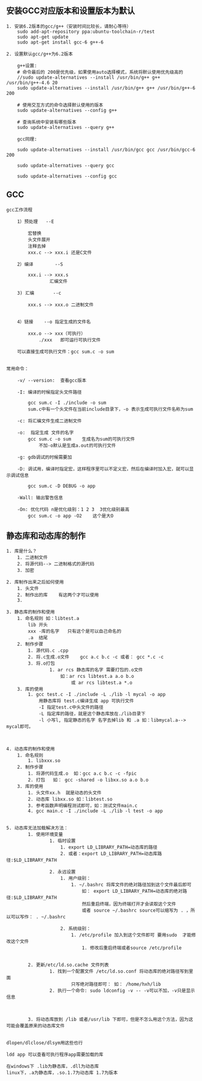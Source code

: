 
## 安装GCC对应版本和设置版本为默认

	1. 安装6.2版本的gcc/g++（安装时间比较长，请耐心等待）
		sudo add-apt-repository ppa:ubuntu-toolchain-r/test
		sudo apt-get update
		sudo apt-get install gcc-6 g++-6

	2. 设置默认gcc/g++为6.2版本

		g++设置:
		# 命令最后的 200是优先级，如果使用auto选择模式，系统将默认使用优先级高的
		//sudo update-alternatives --install /usr/bin/g++ g++ /usr/bin/g++-4.6 20
		sudo update-alternatives --install /usr/bin/g++ g++ /usr/bin/g++-6 200
		
		# 使用交互方式的命令选择默认使用的版本
		sudo update-alternatives --config g++
		
		# 查询系统中安装有哪些版本
		sudo update-alternatives --query g++
		
		gcc同理:
		
		sudo update-alternatives --install /usr/bin/gcc gcc /usr/bin/gcc-6 200
		
		sudo update-alternatives --query gcc
		
		sudo update-alternatives --config gcc


## GCC

	gcc工作流程

		1）预处理	--E

			宏替换
			头文件展开
			注释去掉
			xxx.c --> xxx.i	还是C文件

		2）编译		--S
			
			xxx.i --> xxx.s
					汇编文件
			
		3) 汇编		--c

			xxx.s --> xxx.o	二进制文件


		4）链接	--o 指定生成的文件名

			xxx.o --> xxx（可执行）
				./xxx 	即可运行可执行文件

		可以直接生成可执行文件：gcc sum.c -o sum


	常用命令：

		-v/ --version:	查看gcc版本

		-I:	编译的时候指定头文件路径

			gcc sum.c -I ./include -o sum
			sum.c中有一个头文件在当前include目录下，-o 表示生成可执行文件名称为sum

		-c: 将汇编文件生成二进制文件

		-o:  指定生成 文件的名字
			gcc sum.c -o sum	生成名为sum的可执行文件
				不加-o默认是生成a.out的可执行文件
		
		-g: gdb调试的时候需要加

		-D: 调试用，编译时指定宏，这样程序里可以不定义宏，然后在编译时加入宏，就可以显示调试信息

			gcc sum.c -D DEBUG -o app

		-Wall: 输出警告信息

		-On: 优化代码 n是优化级别：1 2 3	3优化级别最高
			gcc sum.c -o app -O2	这个是大O




## 静态库和动态库的制作
	
	1. 库是什么？
		1. 二进制文件
		2. 将源代码--> 二进制格式的源代码
		3. 加密
	
	2. 库制作出来之后如何使用
		1. 头文件
		2. 制作出的库	有这两个才可以使用
		3. 
	
	3. 静态库的制作和使用
		1. 命名规则	如：libtest.a
			lib	开头
			xxx -库的名字	只有这个是可以自己命名的
			.a	结尾
		2. 制作步骤
			1. 源代码.c .cpp
			2. 将.c生成.o文件	gcc a.c b.c -c 或者： gcc *.c -c
			3. 将.o打包
					1. ar rcs 静态库的名字 需要打包的.o文件	
						如：ar rcs libtest.a a.o b.o  
							或 ar rcs libtest.a *.o	
		3. 库的使用
			1. gcc test.c -I ./include -L ./lib -l mycal -o app
				用静态库将 test.c编译生成 app 可执行文件
				-I 指定test.c中头文件的路径
				-L 指定库的路径，就是这个静态库放在./lib目录下
				-l 小写l, 指定静态的名字 名字去掉lib 和 .a 如：libmycal.a--> mycal即可。


	
	4. 动态库的制作和使用
		1. 命名规则
			1. libxxx.so
		2. 制作步骤
			1. 将源代码生成.o  如：gcc a.c b.c -c -fpic
			2. 打包	如： gcc -shared -o libxx.so a.o b.o
		3. 库的使用
			1. 头文件xx.h	就是动态的头文件
			2. 动态库 libxx.so	如：libtest.so
			3. 参考函数声明编程测试即可，如：测试文件main.c
			4. gcc main.c -I ./include -L ./lib -l test -o app
			
	
	5. 动态库无法加载解决方法：
			1. 使用环境变量
					1. 临时设置
						1. export LD_LIBRARY_PATH=动态库的路径
						2. 或者：export LD_LIBRARY_PATH=动态库路径:$LD_LIBRARY_PATH
					
					2. 永远设置
						1. 用户级别：
							1. ~/.bashrc 将库文件的绝对路径加到这个文件最后即可
								如： export LD_LIBRARY_PATH=动态库的绝对路径:$LD_LIBRARY_PATH
								然后重启终端，因为终端打开才会读取这个文件
								或者 source ~/.bashrc source可以缩写为 . ，所以可以写作： . ~/.bashrc
			
						2. 系统级别：
							1. /etc/profile	加入到这个文件即可 要用sudo  才能修改这个文件
								1. 修改后重启终端或者source /etc/profile
	
				
			2. 更新/etc/ld.so.cache 文件列表
					1. 找到一个配置文件	/etc/ld.so.conf 将动态库的绝对路径写到里面
							只写绝对路径即可： 如： /home/hxh/lib
					2. 执行一个命令: sudo ldconfig -v -- -v可以不加，-v只是显示信息
	
	
	
			3. 将动态库放到 /lib 或者/usr/lib 下即可，但是不怎么用这个方法，因为这可能会覆盖原来的动态库文件
	

	dlopen/dlclose/dlsym用这些也行

	ldd app	可以查看可执行程序app需要加载的库

	在windows下 .lib为静态库，.dll为动态库
	linux下，.a为静态库，.so.1.7为动态库 1.7为版本


